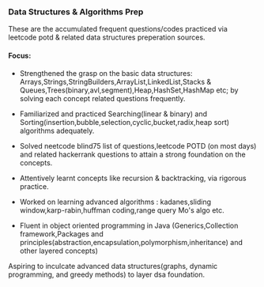 ### Data Structures & Algorithms Prep

These are the accumulated frequent questions/codes practiced via leetcode potd & related data structures preperation sources.

#### Focus:

* Strengthened the grasp on the basic data structures: Arrays,Strings,StringBuilders,ArrayList,LinkedList,Stacks & Queues,Trees(binary,avl,segment),Heap,HashSet,HashMap etc; by solving each concept related questions frequently.

* Familiarized and practiced Searching(linear & binary) and Sorting(insertion,bubble,selection,cyclic,bucket,radix,heap sort) algorithms adequately.

* Solved neetcode blind75 list of questions,leetcode POTD (on most days) and related hackerrank questions to attain a strong foundation on the concepts.

* Attentively learnt concepts like recursion & backtracking, via rigorous practice.

* Worked on learning advanced algorithms : kadanes,sliding window,karp-rabin,huffman coding,range query Mo's algo etc.

* Fluent in object oriented programming in Java (Generics,Collection framework,Packages and principles(abstraction,encapsulation,polymorphism,inheritance) and other layered concepts) 

Aspiring to inculcate advanced data structures(graphs, dynamic programming, and greedy methods) to layer dsa foundation.





